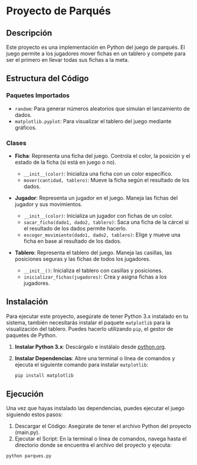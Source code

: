 # Proyecto de Parqués

## Descripción
Este proyecto es una implementación en Python del juego de parqués. El juego permite a los jugadores mover fichas en un tablero y compete para ser el primero en llevar todas sus fichas a la meta.

## Estructura del Código

### Paquetes Importados
- `random`: Para generar números aleatorios que simulan el lanzamiento de dados.
- `matplotlib.pyplot`: Para visualizar el tablero del juego mediante gráficos.

### Clases
- **Ficha**: Representa una ficha del juego. Controla el color, la posición y el estado de la ficha (si está en juego o no).
  - `__init__(color)`: Inicializa una ficha con un color específico.
  - `mover(cantidad, tablero)`: Mueve la ficha según el resultado de los dados.

- **Jugador**: Representa un jugador en el juego. Maneja las fichas del jugador y sus movimientos.
  - `__init__(color)`: Inicializa un jugador con fichas de un color.
  - `sacar_ficha(dado1, dado2, tablero)`: Saca una ficha de la cárcel si el resultado de los dados permite hacerlo.
  - `escoger_movimiento(dado1, dado2, tablero)`: Elige y mueve una ficha en base al resultado de los dados.

- **Tablero**: Representa el tablero del juego. Maneja las casillas, las posiciones seguras y las fichas de todos los jugadores.
  - `__init__()`: Inicializa el tablero con casillas y posiciones.
  - `inicializar_fichas(jugadores)`: Crea y asigna fichas a los jugadores.

## Instalación

Para ejecutar este proyecto, asegúrate de tener Python 3.x instalado en tu sistema, también necesitarás instalar el paquete `matplotlib` para la visualización del tablero. Puedes hacerlo utilizando `pip`, el gestor de paquetes de Python.

1. **Instalar Python 3.x**: Descárgalo e instálalo desde [python.org](https://www.python.org/).

2. **Instalar Dependencias**: Abre una terminal o línea de comandos y ejecuta el siguiente comando para instalar `matplotlib`:
   ```bash
   pip install matplotlib

## Ejecución

Una vez que hayas instalado las dependencias, puedes ejecutar el juego siguiendo estos pasos:

1. Descargar el Código: Asegúrate de tener el archivo Python del proyecto (main.py).
2. Ejecutar el Script: En la terminal o línea de comandos, navega hasta el directorio donde se encuentra el archivo del proyecto y ejecuta:
```bash
python parques.py

